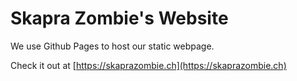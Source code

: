 # Skapra Zombie's Website

We use Github Pages to host our static webpage.

Check it out at [https://skaprazombie.ch](https://skaprazombie.ch)
